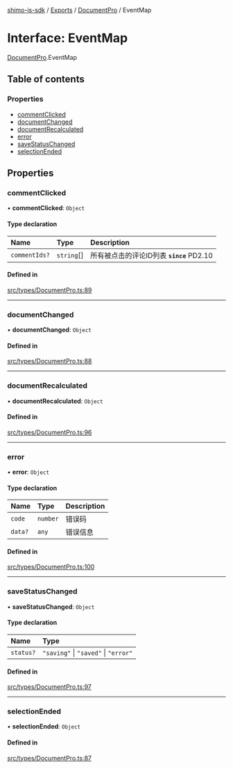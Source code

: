 [shimo-js-sdk](../README.md) / [Exports](../modules.md) / [DocumentPro](../modules/DocumentPro.md) / EventMap

# Interface: EventMap

[DocumentPro](../modules/DocumentPro.md).EventMap

## Table of contents

### Properties

- [commentClicked](DocumentPro.EventMap.md#commentclicked)
- [documentChanged](DocumentPro.EventMap.md#documentchanged)
- [documentRecalculated](DocumentPro.EventMap.md#documentrecalculated)
- [error](DocumentPro.EventMap.md#error)
- [saveStatusChanged](DocumentPro.EventMap.md#savestatuschanged)
- [selectionEnded](DocumentPro.EventMap.md#selectionended)

## Properties

### commentClicked

• **commentClicked**: `Object`

#### Type declaration

| Name | Type | Description |
| :------ | :------ | :------ |
| `commentIds?` | `string`[] | 所有被点击的评论ID列表  **`since`** PD2.10 |

#### Defined in

[src/types/DocumentPro.ts:89](https://github.com/shimohq/shimo-js-sdk/blob/6d68682/src/types/DocumentPro.ts#L89)

___

### documentChanged

• **documentChanged**: `Object`

#### Defined in

[src/types/DocumentPro.ts:88](https://github.com/shimohq/shimo-js-sdk/blob/6d68682/src/types/DocumentPro.ts#L88)

___

### documentRecalculated

• **documentRecalculated**: `Object`

#### Defined in

[src/types/DocumentPro.ts:96](https://github.com/shimohq/shimo-js-sdk/blob/6d68682/src/types/DocumentPro.ts#L96)

___

### error

• **error**: `Object`

#### Type declaration

| Name | Type | Description |
| :------ | :------ | :------ |
| `code` | `number` | 错误码 |
| `data?` | `any` | 错误信息 |

#### Defined in

[src/types/DocumentPro.ts:100](https://github.com/shimohq/shimo-js-sdk/blob/6d68682/src/types/DocumentPro.ts#L100)

___

### saveStatusChanged

• **saveStatusChanged**: `Object`

#### Type declaration

| Name | Type |
| :------ | :------ |
| `status?` | ``"saving"`` \| ``"saved"`` \| ``"error"`` |

#### Defined in

[src/types/DocumentPro.ts:97](https://github.com/shimohq/shimo-js-sdk/blob/6d68682/src/types/DocumentPro.ts#L97)

___

### selectionEnded

• **selectionEnded**: `Object`

#### Defined in

[src/types/DocumentPro.ts:87](https://github.com/shimohq/shimo-js-sdk/blob/6d68682/src/types/DocumentPro.ts#L87)
